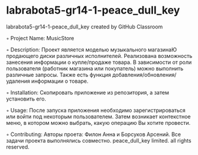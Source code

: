 # labrabota5-gr14-1-peace_dull_key
labrabota5-gr14-1-peace_dull_key created by GitHub Classroom
<p>
◦ Project Name: MusicStore
</p>
<p>
◦ Description: Проект является моделью музыкального магазинаЮ продающего диски различных исполнителей. Реализована возможность занесения информации о купле/продаже товара. В зависимости от роли пользователя (работник магазина или покупатель) можно выполнить различные запросы. Также есть функция добавления/обновления/удаления информации о товаре.
</p>
<p>
◦ Installation: Скопировать приложение из репозитория, а затем установить его.
</p>
<p>
◦ Usage: После запуска приложения необходимо зарегистрироваться или войти под некоторым пользователем. Затем возникает контекстное меню, в котором можно выбрать, какую операцию Вы хотите провести.
</p>
<p>
◦ Contributing: Авторы проета: Филон Анна и Борсуков Арсений. Все задачи проекта выполнялись совместно.
peace_dull_key limited. all rights reserved.
</p>
